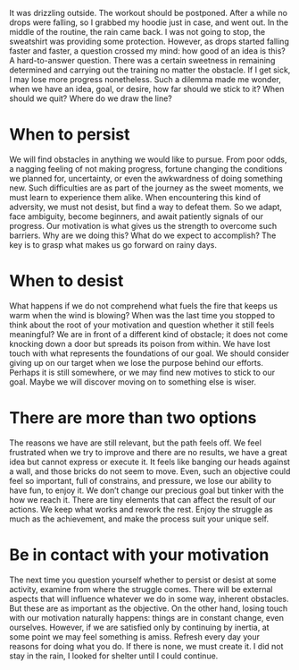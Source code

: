 It was drizzling outside. The workout should be postponed. After a while no drops were falling, so I grabbed my hoodie just in case, and went out. In the middle of the routine, the rain came back. I was not going to stop, the sweatshirt was providing some protection. However, as drops started falling faster and faster, a question crossed my mind: how good of an idea is this? A hard-to-answer question. There was a certain sweetness in remaining determined and carrying out the training no matter the obstacle. If I get sick, I may lose more progress nonetheless. Such a dilemma made me wonder, when we have an idea, goal, or desire, how far should we stick to it? When should we quit? Where do we draw the line?
# When to persist
We will find obstacles in anything we would like to pursue. From poor odds, a nagging feeling of not making progress, fortune changing the conditions we planned for, uncertainty, or even the awkwardness of doing something new. Such difficulties are as part of the journey as the sweet moments, we must learn to experience them alike. When encountering this kind of adversity, we must not desist, but find a way to defeat them. So we adapt, face ambiguity, become beginners, and await patiently signals of our progress. Our motivation is what gives us the strength to overcome such barriers. Why are we doing this? What do we expect to accomplish? The key is to grasp what makes us go forward on rainy days.
# When to desist
What happens if we do not comprehend what fuels the fire that keeps us warm when the wind is blowing? When was the last time you stopped to think about the root of your motivation and question whether it still feels meaningful? We are in front of a different kind of obstacle; it does not come knocking down a door but spreads its poison from within. We have lost touch with what represents the foundations of our goal. We should consider giving up on our target when we lose the purpose behind our efforts. Perhaps it is still somewhere, or we may find new motives to stick to our goal. Maybe we will discover moving on to something else is wiser.
# There are more than two options
The reasons we have are still relevant, but the path feels off. We feel frustrated when we try to improve and there are no results, we have a great idea but cannot express or execute it. It feels like banging our heads against a wall, and those bricks do not seem to move. Even, such an objective could feel so important, full of constrains, and pressure, we lose our ability to have fun, to enjoy it. We don’t change our precious goal but tinker with the how we reach it. There are tiny elements that can affect the result of our actions. We keep what works and rework the rest. Enjoy the struggle as much as the achievement, and make the process suit your unique self.
# Be in contact with your motivation
The next time you question yourself whether to persist or desist at some activity, examine from where the struggle comes. There will be external aspects that will influence whatever we do in some way, inherent obstacles. But these are as important as the objective. On the other hand, losing touch with our motivation naturally happens: things are in constant change, even ourselves. However, if we are satisfied only by continuing by inertia, at some point we may feel something is amiss. Refresh every day your reasons for doing what you do. If there is none, we must create it. I did not stay in the rain, I looked for shelter until I could continue.
